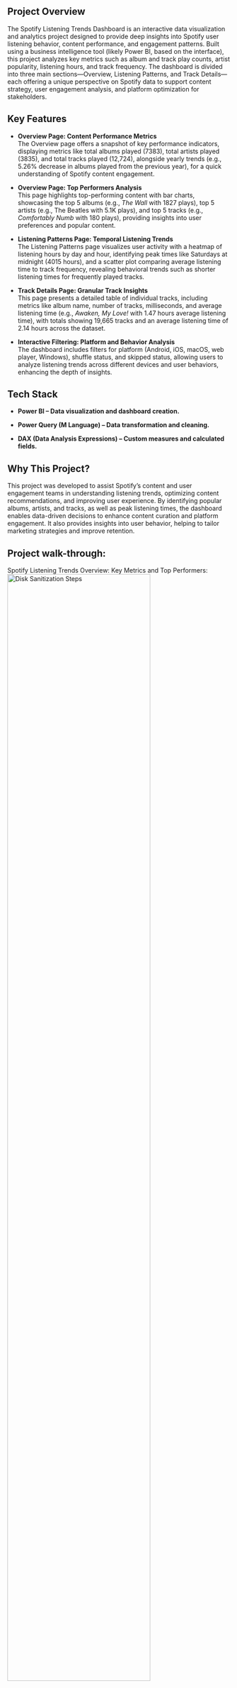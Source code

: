 <h2>Project Overview</h2>
The Spotify Listening Trends Dashboard is an interactive data visualization and analytics project designed to provide deep insights into Spotify user listening behavior, content performance, and engagement patterns. Built using a business intelligence tool (likely Power BI, based on the interface), this project analyzes key metrics such as album and track play counts, artist popularity, listening hours, and track frequency. The dashboard is divided into three main sections—Overview, Listening Patterns, and Track Details—each offering a unique perspective on Spotify data to support content strategy, user engagement analysis, and platform optimization for stakeholders.
<br />


## Key Features

- **Overview Page: Content Performance Metrics**  
The Overview page offers a snapshot of key performance indicators, displaying metrics like total albums played (7383), total artists played (3835), and total tracks played (12,724), alongside yearly trends (e.g., 5.26% decrease in albums played from the previous year), for a quick understanding of Spotify content engagement.

- **Overview Page: Top Performers Analysis**  
This page highlights top-performing content with bar charts, showcasing the top 5 albums (e.g., *The Wall* with 1827 plays), top 5 artists (e.g., The Beatles with 5.1K plays), and top 5 tracks (e.g., *Comfortably Numb* with 180 plays), providing insights into user preferences and popular content.

- **Listening Patterns Page: Temporal Listening Trends**  
The Listening Patterns page visualizes user activity with a heatmap of listening hours by day and hour, identifying peak times like Saturdays at midnight (4015 hours), and a scatter plot comparing average listening time to track frequency, revealing behavioral trends such as shorter listening times for frequently played tracks.

- **Track Details Page: Granular Track Insights**  
This page presents a detailed table of individual tracks, including metrics like album name, number of tracks, milliseconds, and average listening time (e.g., *Awaken, My Love!* with 1.47 hours average listening time), with totals showing 19,665 tracks and an average listening time of 2.14 hours across the dataset.

- **Interactive Filtering: Platform and Behavior Analysis**  
The dashboard includes filters for platform (Android, iOS, macOS, web player, Windows), shuffle status, and skipped status, allowing users to analyze listening trends across different devices and user behaviors, enhancing the depth of insights.

<h2>Tech Stack </h2>

- <b>Power BI – Data visualization and dashboard creation.</b>

- <b>Power Query (M Language) – Data transformation and cleaning.</b>

- <b>DAX (Data Analysis Expressions) – Custom measures and calculated fields.</b> 


<h2>Why This Project? </h2>

This project was developed to assist Spotify’s content and user engagement teams in understanding listening trends, optimizing content recommendations, and improving user experience. By identifying popular albums, artists, and tracks, as well as peak listening times, the dashboard enables data-driven decisions to enhance content curation and platform engagement. It also provides insights into user behavior, helping to tailor marketing strategies and improve retention.

<h2>Project walk-through:</h2>

Spotify Listening Trends Overview: Key Metrics and Top Performers: <br/>
<img src="https://i.imgur.com/PDqg2wM.png" height="80%" width="80%" alt="Disk Sanitization Steps"/>
<br />
<br />

Spotify Listening Patterns Dashboard: Temporal Trends and User Behavior Insights: <br/>
<img src="https://i.imgur.com/GcXRk52.png" height="80%" width="80%" alt="Disk Sanitization Steps"/>
<br />
<br />

Spotify Track Details Dashboard: In-Depth Analysis of Individual Track Metrics: <br/>
<img src="https://i.imgur.com/LHweQdn.png" height="80%" width="80%" alt="Disk Sanitization Steps"/>
<br />
<br />

<!--
 ```diff
- text in red
+ text in green
! text in orange
# text in gray
@@ text in purple (and bold)@@
```
--!>
